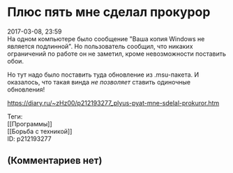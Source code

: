 Плюс пять мне сделал прокурор
=============================

  
2017-03-08, 23:59  
 На одном компьютере было сообщение "Ваша копия Windows не является подлинной". Но пользователь сообщил, что никаких ограничений по работе он не заметил, кроме невозможности поставить обои.   
   
 Но тут надо было поставить туда обновление из .msu-пакета. И оказалось, что такая винда  *не позволяет*  ставить одиночные обновления!   
  
<https://diary.ru/~zHz00/p212193277_plyus-pyat-mne-sdelal-prokuror.htm>  
  
Теги:  
[[Программы]]  
[[Борьба с техникой]]  
ID: p212193277  


(Комментариев нет)
------------------